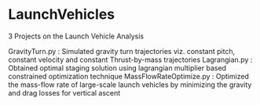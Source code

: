 # LaunchVehicles
3 Projects on the Launch Vehicle Analysis

GravityTurn.py : Simulated gravity turn trajectories viz. constant pitch, constant velocity and constant Thrust-by-mass trajectories
Lagrangian.py :  Obtained optimal staging solution using lagrangian multiplier based constrained optimization technique
MassFlowRateOptimize.py : Optimized the mass-flow rate of large-scale launch vehicles by minimizing the gravity and drag losses for vertical ascent
